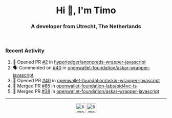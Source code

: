 <h1 align="center">Hi 👋, I'm Timo</h1>
<h3 align="center">A developer from Utrecht, The Netherlands</h3>
<br/>
<!-- https://github.com/rahuldkjain/github-profile-readme-generator --!>

<!--  <p align="left"><img src="https://github-readme-stats.vercel.app/api?username=timoglastra&show_icons=true&count_private=true&" alt="timoglastra" /></p> --!>

<!--
Github language stats
<p align="left"><img src="https://github-readme-stats.vercel.app/api/top-langs/?username=timoglastra&layout=compact" alt="timoglastra" /><p>
-->

<!-- Codestats language stats -->
<!-- <p align="left"><img src="https://codestats-readme.vercel.app/api/top-langs/?username=timoglastra&layout=compact&language_count=12" alt="timoglastra" /><p>    --!>
  
<h3>Recent Activity</h3>

<!--START_SECTION:activity-->
1. 💪 Opened PR [#2](https://github.com/hyperledger/anoncreds-wrapper-javascript/pull/2) in [hyperledger/anoncreds-wrapper-javascript](https://github.com/hyperledger/anoncreds-wrapper-javascript)
2. 🗣 Commented on [#40](https://github.com/openwallet-foundation/askar-wrapper-javascript/pull/40#issuecomment-2734075879) in [openwallet-foundation/askar-wrapper-javascript](https://github.com/openwallet-foundation/askar-wrapper-javascript)
3. 💪 Opened PR [#40](https://github.com/openwallet-foundation/askar-wrapper-javascript/pull/40) in [openwallet-foundation/askar-wrapper-javascript](https://github.com/openwallet-foundation/askar-wrapper-javascript)
4. 🎉 Merged PR [#65](https://github.com/openwallet-foundation-labs/oid4vc-ts/pull/65) in [openwallet-foundation-labs/oid4vc-ts](https://github.com/openwallet-foundation-labs/oid4vc-ts)
5. 🎉 Merged PR [#38](https://github.com/openwallet-foundation/askar-wrapper-javascript/pull/38) in [openwallet-foundation/askar-wrapper-javascript](https://github.com/openwallet-foundation/askar-wrapper-javascript)
<!--END_SECTION:activity-->

---

<p align="center">
<a href="https://twitter.com/timoglastra" target="blank"><img align="center" src="https://cdn.jsdelivr.net/npm/simple-icons@3.0.1/icons/twitter.svg" alt="timoglastra" height="30" width="30" /></a>
<a href="https://linkedin.com/in/timoglastra" target="blank"><img align="center" src="https://cdn.jsdelivr.net/npm/simple-icons@3.0.1/icons/linkedin.svg" alt="timoglastra" height="30" width="30" /></a>
</p>



